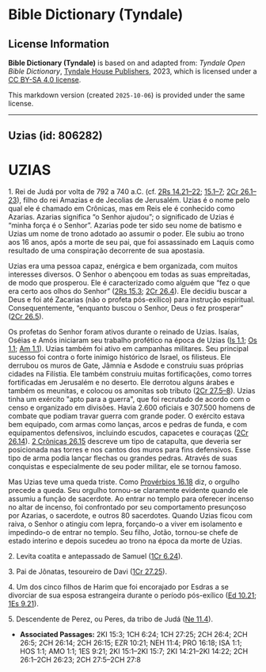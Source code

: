 # Bible Dictionary (Tyndale)

## License Information

**Bible Dictionary (Tyndale)** is based on and adapted from: _Tyndale Open Bible Dictionary_, [Tyndale House Publishers](https://tyndaleopenresources.com/), 2023, which is licensed under a [CC BY-SA 4.0 license](https://creativecommons.org/licenses/by-sa/4.0/legalcode.en).

This markdown version (created `2025-10-06`) is provided under the same license.



--------------------------------

## Uzias (id: 806282)

UZIAS
=====

1\. Rei de Judá por volta de 792 a 740 a.C. (cf. [2Rs 14\.21–22](https://ref.ly/2Kgs14:21-2Kgs14:22); [15\.1–7](https://ref.ly/2Kgs15:1-2Kgs15:7); [2Cr 26\.1–23](https://ref.ly/2Chr26:1-2Chr26:23)), filho do rei Amazias e de Jecolias de Jerusalém. Uzias é o nome pelo qual ele é chamado em Crônicas, mas em Reis ele é conhecido como Azarias. Azarias significa “o Senhor ajudou”; o significado de Uzias é “minha força é o Senhor”. Azarias pode ter sido seu nome de batismo e Uzias um nome de trono adotado ao assumir o poder. Ele subiu ao trono aos 16 anos, após a morte de seu pai, que foi assassinado em Laquis como resultado de uma conspiração decorrente de sua apostasia.

Uzias era uma pessoa capaz, enérgica e bem organizada, com muitos interesses diversos. O Senhor o abençoou em todas as suas empreitadas, de modo que prosperou. Ele é caracterizado como alguém que “fez o que era certo aos olhos do Senhor” ([2Rs 15\.3](https://ref.ly/2Kgs15:3); [2Cr 26\.4](https://ref.ly/2Chr26:4)). Ele decidiu buscar a Deus e foi até Zacarias (não o profeta pós\-exílico) para instrução espiritual. Consequentemente, “enquanto buscou o Senhor, Deus o fez prosperar” ([2Cr 26\.5](https://ref.ly/2Chr26:5)).

Os profetas do Senhor foram ativos durante o reinado de Uzias. Isaías, Oséias e Amós iniciaram seu trabalho profético na época de Uzias ([Is 1\.1](https://ref.ly/Isa1:1); [Os 1\.1](https://ref.ly/Hos1:1); [Am 1\.1](https://ref.ly/Amos1:1)). Uzias também foi ativo em campanhas militares. Seu principal sucesso foi contra o forte inimigo histórico de Israel, os filisteus. Ele derrubou os muros de Gate, Jâmnia e Asdode e construiu suas próprias cidades na Filístia. Ele também construiu muitas fortificações, como torres fortificadas em Jerusalém e no deserto. Ele derrotou alguns árabes e também os meunitas, e colocou os amonitas sob tributo ([2Cr 27\.5–8](https://ref.ly/2Chr27:5-2Chr27:8)). Uzias tinha um exército "apto para a guerra", que foi recrutado de acordo com o censo e organizado em divisões. Havia 2\.600 oficiais e 307\.500 homens de combate que podiam travar guerra com grande poder. O exército estava bem equipado, com armas como lanças, arcos e pedras de funda, e com equipamentos defensivos, incluindo escudos, capacetes e couraças ([2Cr 26\.14](https://ref.ly/2Chr26:14)). [2 Crônicas 26\.15](https://ref.ly/2Chr26:15) descreve um tipo de catapulta, que deveria ser posicionada nas torres e nos cantos dos muros para fins defensivos. Esse tipo de arma podia lançar flechas ou grandes pedras. Através de suas conquistas e especialmente de seu poder militar, ele se tornou famoso.

Mas Uzias teve uma queda triste. Como [Provérbios 16\.18](https://ref.ly/Prov16:18) diz, o orgulho precede a queda. Seu orgulho tornou\-se claramente evidente quando ele assumiu a função de sacerdote. Ao entrar no templo para oferecer incenso no altar de incenso, foi confrontado por seu comportamento presunçoso por Azarias, o sacerdote, e outros 80 sacerdotes. Quando Uzias ficou com raiva, o Senhor o atingiu com lepra, forçando\-o a viver em isolamento e impedindo\-o de entrar no templo. Seu filho, Jotão, tornou\-se chefe de estado interino e depois sucedeu ao trono na época da morte de Uzias.

2\. Levita coatita e antepassado de Samuel ([1Cr 6\.24](https://ref.ly/1Chr6:24)).

3\. Pai de Jônatas, tesoureiro de Davi ([1Cr 27\.25](https://ref.ly/1Chr27:25)).

4\. Um dos cinco filhos de Harim que foi encorajado por Esdras a se divorciar de sua esposa estrangeira durante o período pós\-exílico ([Ed 10\.21](https://ref.ly/Ezra10:21); [1Es 9\.21](https://ref.ly/1Esd9:21)).

5\. Descendente de Perez, ou Peres, da tribo de Judá ([Ne 11\.4](https://ref.ly/Neh11:4)).

* **Associated Passages:** 2KI 15:3; 1CH 6:24; 1CH 27:25; 2CH 26:4; 2CH 26:5; 2CH 26:14; 2CH 26:15; EZR 10:21; NEH 11:4; PRO 16:18; ISA 1:1; HOS 1:1; AMO 1:1; 1ES 9:21; 2KI 15:1–2KI 15:7; 2KI 14:21–2KI 14:22; 2CH 26:1–2CH 26:23; 2CH 27:5–2CH 27:8

